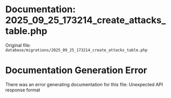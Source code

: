 # Documentation: 2025_09_25_173214_create_attacks_table.php

Original file: `database/migrations/2025_09_25_173214_create_attacks_table.php`

# Documentation Generation Error

There was an error generating documentation for this file: Unexpected API response format